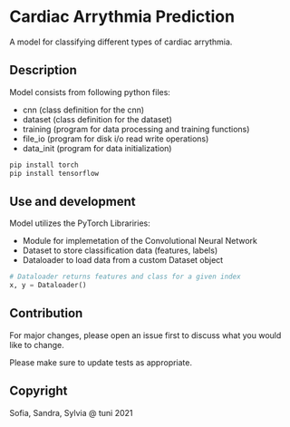 # Cardiac Arrythmia Prediction

A model for classifying different types of cardiac arrythmia. 

## Description

Model consists from following python files:
- cnn (class definition for the cnn)
- dataset (class definition for the dataset)
- training (program for data processing and training functions)
- file_io (program for disk i/o read write operations)
- data_init (program for data initialization)


```bash
pip install torch
pip install tensorflow
```

## Use and development


Model utilizes the PyTorch Librariries:

- Module      for implemetation of the Convolutional Neural Network
- Dataset     to store classification data (features, labels)
- Dataloader  to load data from a custom Dataset object

```python
# Dataloader returns features and class for a given index
x, y = Dataloader()

```

## Contribution
For major changes, please open an issue first to discuss what you would like to change.

Please make sure to update tests as appropriate.

## Copyright
Sofia, Sandra, Sylvia @ tuni 2021
